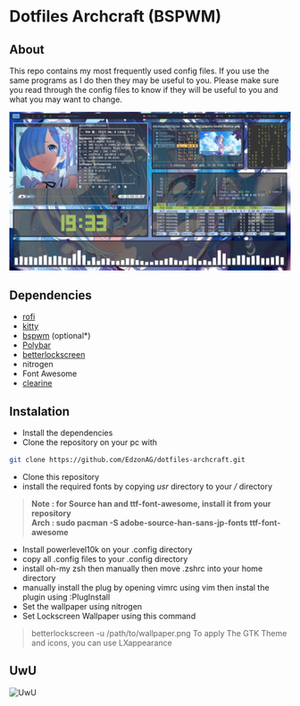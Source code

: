 # Dotfiles Archcraft (BSPWM)
## About
This repo contains my most frequently used config files. If you use the same programs as I do then they may be useful to you. Please make sure you read through the config files to know if they will be useful to you and what you may want to change.

![Desktop](.screenshots/desktop.png)

## Dependencies

 * [rofi](https://github.com/davatorium/rofi)
 * [kitty](https://github.com/kovidgoyal/kitty)
 * [bspwm](https://github.com/baskerville/bspwm) (optional*)
 * [Polybar](https://github.com/polybar/polybar)
 * [betterlockscreen](https://github.com/pavanjadhaw/betterlockscreen)   
 * nitrogen 
 * Font Awesome
 * [clearine](https://github.com/okitavera/clearine)

## Instalation

* Install the dependencies
* Clone the repository on your pc with

```bash
git clone https://github.com/EdzonAG/dotfiles-archcraft.git
```
* Clone this repository
* install the required fonts by copying *usr* directory to your */* directory      
> **Note : for Source han and ttf-font-awesome, install it from your repository**          
> **Arch : sudo pacman -S adobe-source-han-sans-jp-fonts ttf-font-awesome**
* Install powerlevel10k on your .config directory
* copy all .config files to your .config directory
* install oh-my zsh then manually then move .zshrc into your home directory
* manually install the plug by opening vimrc using vim then instal the plugin using :PlugInstall   
* Set the wallpaper using nitrogen  
* Set Lockscreen Wallpaper using this command      
> betterlockscreen -u /path/to/wallpaper.png
To apply The GTK Theme and icons, you can use LXappearance  

## UwU

![UwU](https://pbs.twimg.com/media/EYY6jC6UYAIjMnR.jpg)



